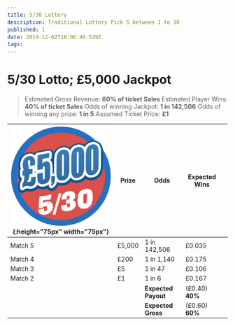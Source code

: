 ```yaml
---
title: 5/30 Lottery
description: Traditional Lottery Pick 5 between 1 to 30 
published: 1
date: 2019-12-02T18:06:49.539Z
tags: 
---
```


# 5/30 Lotto;  £5,000 Jackpot

>Estimated Gross Revenue: **60% of ticket Sales** 
Estimated Player Wins: **40% of ticket Sales** 
Odds of winning Jackpot: **1 in 142,506** 
Odds of winning any prize: **1 in 5**
Assumed Ticket Price: **£1**  


| ![lotto-530.png](/lotto-530.png "5/30 Lottery"){:height="75px" width="75px"}      | Prize   | Odds                             | Expected Wins         |                       |
|---------------|---------|----------------------------------|-----------------------|-----------------------|
| Match 5       | £5,000 | 1 in 142,506                  | £0.035                |                       |
| Match 4       | £200  | 1 in 1,140                      | £0.175                |                       |
| Match 3       | £5     | 1 in 47                         | £0.106                 |                       |
| Match 2       | £1      | 1 in 6                          | £0.167                |                       |                |
| |       |**Expected Payout**  | (£0.40) **40%**  |  |
| |       |**Expected Gross**  | (£0.60) **60%**   |  |